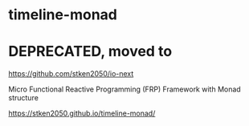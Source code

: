 # timeline-monad

# DEPRECATED, moved to
https://github.com/stken2050/io-next

Micro Functional Reactive Programming (FRP) Framework with Monad structure

https://stken2050.github.io/timeline-monad/

